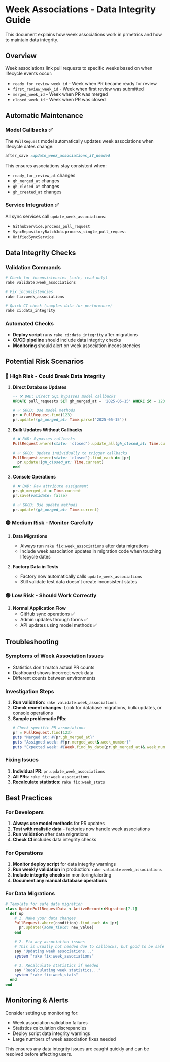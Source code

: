 # Week Associations - Data Integrity Guide

This document explains how week associations work in prmetrics and how to maintain data integrity.

## Overview

Week associations link pull requests to specific weeks based on when lifecycle events occur:

- `ready_for_review_week_id` - Week when PR became ready for review
- `first_review_week_id` - Week when first review was submitted  
- `merged_week_id` - Week when PR was merged
- `closed_week_id` - Week when PR was closed

## Automatic Maintenance

### Model Callbacks ✅
The `PullRequest` model automatically updates week associations when lifecycle dates change:

```ruby
after_save :update_week_associations_if_needed
```

This ensures associations stay consistent when:
- `ready_for_review_at` changes
- `gh_merged_at` changes
- `gh_closed_at` changes  
- `gh_created_at` changes

### Service Integration ✅
All sync services call `update_week_associations`:
- `GithubService.process_pull_request`
- `SyncRepositoryBatchJob.process_single_pull_request`
- `UnifiedSyncService`

## Data Integrity Checks

### Validation Commands
```bash
# Check for inconsistencies (safe, read-only)
rake validate:week_associations

# Fix inconsistencies
rake fix:week_associations

# Quick CI check (samples data for performance)
rake ci:data_integrity
```

### Automated Checks
- **Deploy script** runs `rake ci:data_integrity` after migrations
- **CI/CD pipeline** should include data integrity checks
- **Monitoring** should alert on week association inconsistencies

## Potential Risk Scenarios

### 🔴 High Risk - Could Break Data Integrity

1. **Direct Database Updates**
   ```sql
   -- ❌ BAD: Direct SQL bypasses model callbacks
   UPDATE pull_requests SET gh_merged_at = '2025-05-15' WHERE id = 123;
   ```
   
   ```ruby
   # ✅ GOOD: Use model methods
   pr = PullRequest.find(123)
   pr.update!(gh_merged_at: Time.parse('2025-05-15'))
   ```

2. **Bulk Updates Without Callbacks**
   ```ruby
   # ❌ BAD: Bypasses callbacks
   PullRequest.where(state: 'closed').update_all(gh_closed_at: Time.current)
   ```
   
   ```ruby
   # ✅ GOOD: Update individually to trigger callbacks
   PullRequest.where(state: 'closed').find_each do |pr|
     pr.update!(gh_closed_at: Time.current)
   end
   ```

3. **Console Operations**
   ```ruby
   # ❌ BAD: Raw attribute assignment
   pr.gh_merged_at = Time.current
   pr.save(validate: false)
   ```
   
   ```ruby
   # ✅ GOOD: Use update methods
   pr.update!(gh_merged_at: Time.current)
   ```

### 🟡 Medium Risk - Monitor Carefully

1. **Data Migrations**
   - Always run `rake fix:week_associations` after data migrations
   - Include week association updates in migration code when touching lifecycle dates

2. **Factory Data in Tests**
   - Factory now automatically calls `update_week_associations` 
   - Still validate test data doesn't create inconsistent states

### 🟢 Low Risk - Should Work Correctly

1. **Normal Application Flow**
   - GitHub sync operations ✅
   - Admin updates through forms ✅
   - API updates using model methods ✅

## Troubleshooting

### Symptoms of Week Association Issues
- Statistics don't match actual PR counts
- Dashboard shows incorrect week data
- Different counts between environments

### Investigation Steps
1. **Run validation**: `rake validate:week_associations`
2. **Check recent changes**: Look for database migrations, bulk updates, or console operations
3. **Sample problematic PRs**: 
   ```ruby
   # Check specific PR associations
   pr = PullRequest.find(123)
   puts "Merged at: #{pr.gh_merged_at}"
   puts "Assigned week: #{pr.merged_week&.week_number}"
   puts "Expected week: #{Week.find_by_date(pr.gh_merged_at)&.week_number}"
   ```

### Fixing Issues
1. **Individual PR**: `pr.update_week_associations`
2. **All PRs**: `rake fix:week_associations` 
3. **Recalculate statistics**: `rake fix:week_stats`

## Best Practices

### For Developers
1. **Always use model methods** for PR updates
2. **Test with realistic data** - factories now handle week associations
3. **Run validation** after data migrations
4. **Check CI** includes data integrity checks

### For Operations
1. **Monitor deploy script** for data integrity warnings
2. **Run weekly validation** in production: `rake validate:week_associations`
3. **Include integrity checks** in monitoring/alerting
4. **Document any manual database operations**

### For Data Migrations
```ruby
# Template for safe data migration
class UpdatePullRequestData < ActiveRecord::Migration[7.1]
  def up
    # 1. Make your data changes
    PullRequest.where(condition).find_each do |pr|
      pr.update!(some_field: new_value)
    end
    
    # 2. Fix any association issues
    # This is usually not needed due to callbacks, but good to be safe
    say "Updating week associations..."
    system "rake fix:week_associations"
    
    # 3. Recalculate statistics if needed
    say "Recalculating week statistics..."
    system "rake fix:week_stats"
  end
end
```

## Monitoring & Alerts

Consider setting up monitoring for:
- Week association validation failures
- Statistics calculation discrepancies  
- Deploy script data integrity warnings
- Large numbers of week association fixes needed

This ensures any data integrity issues are caught quickly and can be resolved before affecting users.